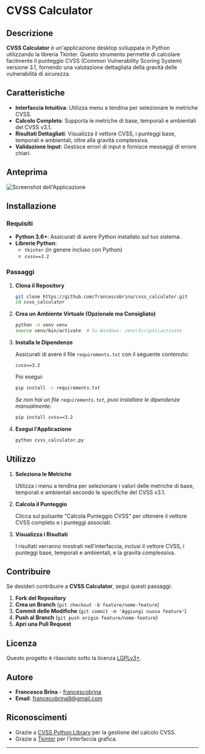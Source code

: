 # CVSS Calculator


## Descrizione

**CVSS Calculator** è un'applicazione desktop sviluppata in Python utilizzando la libreria Tkinter. Questo strumento permette di calcolare facilmente il punteggio CVSS (Common Vulnerability Scoring System) versione 3.1, fornendo una valutazione dettagliata della gravità delle vulnerabilità di sicurezza.

## Caratteristiche

- **Interfaccia Intuitiva**: Utilizza menu a tendina per selezionare le metriche CVSS.
- **Calcolo Completo**: Supporta le metriche di base, temporali e ambientali del CVSS v3.1.
- **Risultati Dettagliati**: Visualizza il vettore CVSS, i punteggi base, temporali e ambientali, oltre alla gravità complessiva.
- **Validazione Input**: Gestisce errori di input e fornisce messaggi di errore chiari.

## Anteprima

![Screenshot dell'Applicazione](/images/image.png)

## Installazione

### Requisiti

- **Python 3.6+**: Assicurati di avere Python installato sul tuo sistema.
- **Librerie Python**:
  - `tkinter` (in genere incluso con Python)
  - `cvss==3.2`

### Passaggi

1. **Clona il Repository**

   ```bash
   git clone https://github.com/francescobrina/cvss_calculator.git
   cd cvss_calculator
   ```

2. **Crea un Ambiente Virtuale (Opzionale ma Consigliato)**

   ```bash
   python -m venv venv
   source venv/bin/activate  # Su Windows: venv\Scripts\activate
   ```

3. **Installa le Dipendenze**

   Assicurati di avere il file `requirements.txt` con il seguente contenuto:

   ```plaintext
   cvss==3.2
   ```

   Poi esegui:

   ```bash
   pip install -r requirements.txt
   ```

   *Se non hai un file `requirements.txt`, puoi installare le dipendenze manualmente:*

   ```bash
   pip install cvss==3.2
   ```

4. **Esegui l'Applicazione**

   ```bash
   python cvss_calculator.py
   ```

## Utilizzo

1. **Seleziona le Metriche**

   Utilizza i menu a tendina per selezionare i valori delle metriche di base, temporali e ambientali secondo le specifiche del CVSS v3.1.

2. **Calcola il Punteggio**

   Clicca sul pulsante "Calcola Punteggio CVSS" per ottenere il vettore CVSS completo e i punteggi associati.

3. **Visualizza i Risultati**

   I risultati verranno mostrati nell'interfaccia, inclusi il vettore CVSS, i punteggi base, temporali e ambientali, e la gravità complessiva.

## Contribuire

Se desideri contribuire a **CVSS Calculator**, segui questi passaggi:

1. **Fork del Repository**
2. **Crea un Branch** (`git checkout -b feature/nome-feature`)
3. **Commit delle Modifiche** (`git commit -m 'Aggiungi nuova feature'`)
4. **Push al Branch** (`git push origin feature/nome-feature`)
5. **Apri una Pull Request**

## Licenza

Questo progetto è rilasciato sotto la licenza [LGPLv3+](LICENSE).

## Autore

- **Francesco Brina** - [francescobrina](https://github.com/francescobrina)
- **Email**: [francecobrina9@gmail.com](mailto:francecobrina9@gmail.com)

## Riconoscimenti

- Grazie a [CVSS Python Library](https://github.com/RedHatProductSecurity/cvss) per la gestione del calcolo CVSS.
- Grazie a [Tkinter](https://docs.python.org/3/library/tkinter.html) per l'interfaccia grafica.

---

